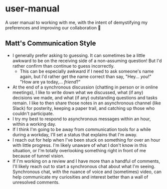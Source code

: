 # user-manual

A user manual to working with me, with the intent of demystifying my preferences and improving our collaboration 🙂

## Matt's Communication Style

- I generally prefer asking to guessing. It can sometimes be a little awkward to be on the receiving side of a non-assuming question! But I'd rather confirm than continue to guess incorrectly.
  - This can be especially awkward if I need to ask someone's name again, but I'd rather get the name correct than say, "Hey... _you_!" "How are ya today,... _friend_?"
- At the end of a synchronous discussion (chatting in person or in online meetings), I like to write down what we discussed, what (if any) decisions we made, and what (if any) outstanding questions and tasks remain. I like to then share those notes in an asynchronous channel (like Slack) for posterity, keeping a paper trail, and catching up those who couldn't participate.
- I try my best to respond to asynchronous messages within an hour, within a working day.
- If I think I'm going to be away from communication tools for a while during a workday, I'll set a status that explains that I'm away.
- I reach out for help when I've been stuck on something for over an hour with little progress. I'm likely unaware of what I don't know in this situation, or I'm totally overlooking something right in front of me because of tunnel vision.
- If I'm working on a review and I have more than a handful of comments, I'll likely reach out to start a synchronous chat about what I'm seeing. Synchronous chat, with the nuance of voice and (sometimes) video, can help communicate my curiosities and interest better than a wall of unresolved comments.
